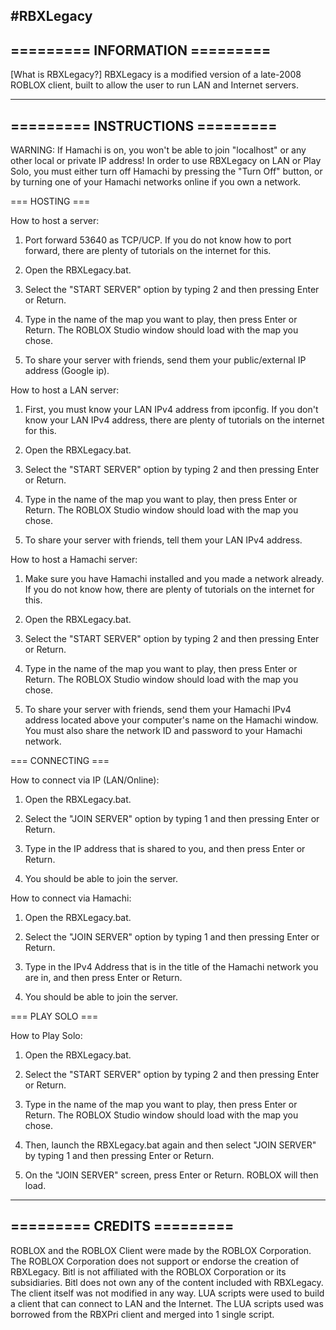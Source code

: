 #RBXLegacy
-------------------------------
========= INFORMATION =========
-------------------------------
[What is RBXLegacy?]
RBXLegacy is a modified version of a late-2008 ROBLOX client, built to allow the user to run LAN and Internet servers.

--------------------------------
========= INSTRUCTIONS =========
--------------------------------

WARNING: 
If Hamachi is on, you won't be able to join "localhost" or any other local or private IP address! In order to use RBXLegacy on LAN or Play Solo, 
you must either turn off Hamachi by pressing the "Turn Off" button, or by turning one of your Hamachi networks online if you own a network.



=== HOSTING ===

How to host a server:

1. Port forward 53640 as TCP/UCP. If you do not know how to port forward, there are plenty of tutorials on the internet for this.

2. Open the RBXLegacy.bat.

3. Select the "START SERVER" option by typing 2 and then pressing Enter or Return.

4. Type in the name of the map you want to play, then press Enter or Return. The ROBLOX Studio window should load with the map you chose.

5. To share your server with friends, send them your public/external IP address (Google ip).



How to host a LAN server:

1. First, you must know your LAN IPv4 address from ipconfig. If you don't know your LAN IPv4 address, there are plenty of tutorials on the internet for this.

2. Open the RBXLegacy.bat.

3. Select the "START SERVER" option by typing 2 and then pressing Enter or Return.

4. Type in the name of the map you want to play, then press Enter or Return. The ROBLOX Studio window should load with the map you chose.

5. To share your server with friends, tell them your LAN IPv4 address.



How to host a Hamachi server:

1. Make sure you have Hamachi installed and you made a network already. If you do not know how, there are plenty of tutorials on the internet for this.

2. Open the RBXLegacy.bat.

3. Select the "START SERVER" option by typing 2 and then pressing Enter or Return.

4. Type in the name of the map you want to play, then press Enter or Return. The ROBLOX Studio window should load with the map you chose.

5. To share your server with friends, send them your Hamachi IPv4 address located above your computer's name on the Hamachi window. 
You must also share the network ID and password to your Hamachi network.



=== CONNECTING ===

How to connect via IP (LAN/Online):

1. Open the RBXLegacy.bat.

2. Select the "JOIN SERVER" option by typing 1 and then pressing Enter or Return.

3. Type in the IP address that is shared to you, and then press Enter or Return.

4. You should be able to join the server.



How to connect via Hamachi:

1. Open the RBXLegacy.bat.

2. Select the "JOIN SERVER" option by typing 1 and then pressing Enter or Return.

3. Type in the IPv4 Address that is in the title of the Hamachi network you are in, and then press Enter or Return.

4. You should be able to join the server.

=== PLAY SOLO ===



How to Play Solo:

1. Open the RBXLegacy.bat.

2. Select the "START SERVER" option by typing 2 and then pressing Enter or Return.

3. Type in the name of the map you want to play, then press Enter or Return. The ROBLOX Studio window should load with the map you chose.

4. Then, launch the RBXLegacy.bat again and then select "JOIN SERVER" by typing 1 and then pressing Enter or Return.

5. On the "JOIN SERVER" screen, press Enter or Return. ROBLOX will then load.

---------------------------
========= CREDITS =========
---------------------------

ROBLOX and the ROBLOX Client were made by the ROBLOX Corporation.
The ROBLOX Corporation does not support or endorse the creation of RBXLegacy.
Bitl is not affiliated with the ROBLOX Corporation or its subsidiaries. 
Bitl does not own any of the content included with RBXLegacy.
The client itself was not modified in any way.
LUA scripts were used to build a client that can connect to LAN and the Internet.
The LUA scripts used was borrowed from the RBXPri client and merged into 1 single script.
